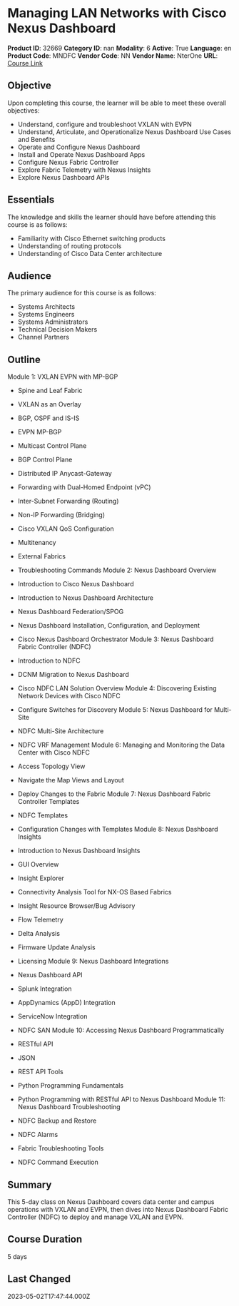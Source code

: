 # Managing LAN Networks with Cisco Nexus Dashboard

**Product ID**: 32669
**Category ID**: nan
**Modality**: 6
**Active**: True
**Language**: en
**Product Code**: MNDFC
**Vendor Code**: NN
**Vendor Name**: NterOne
**URL**: [Course Link](https://www.fastlaneus.com/course/nterone-mndfc)

## Objective
Upon completing this course, the learner will be able to meet these overall objectives:



- Understand, configure and troubleshoot VXLAN with EVPN
- Understand, Articulate, and Operationalize Nexus Dashboard Use Cases and Benefits
- Operate and Configure Nexus Dashboard
- Install and Operate Nexus Dashboard Apps
- Configure Nexus Fabric Controller
- Explore Fabric Telemetry with Nexus Insights
- Explore Nexus Dashboard APIs

## Essentials
The knowledge and skills the learner should have before attending this course is as follows:



- Familiarity with Cisco Ethernet switching products
- Understanding of routing protocols
- Understanding of Cisco Data Center architecture

## Audience
The primary audience for this course is as follows:



- Systems Architects
- Systems Engineers
- Systems Administrators
- Technical Decision Makers
- Channel Partners

## Outline
Module 1: VXLAN EVPN with MP-BGP


- Spine and Leaf Fabric
- VXLAN as an Overlay
- BGP, OSPF and IS-IS
- EVPN MP-BGP
- Multicast Control Plane
- BGP Control Plane
- Distributed IP Anycast-Gateway
- Forwarding with Dual-Homed Endpoint (vPC)
- Inter-Subnet Forwarding (Routing)
- Non-IP Forwarding (Bridging)
- Cisco VXLAN QoS Configuration
- Multitenancy
- External Fabrics
- Troubleshooting Commands
Module 2: Nexus Dashboard Overview


- Introduction to Cisco Nexus Dashboard
- Introduction to Nexus Dashboard Architecture
- Nexus Dashboard Federation/SPOG
- Nexus Dashboard Installation, Configuration, and Deployment
- Cisco Nexus Dashboard Orchestrator
Module 3: Nexus Dashboard Fabric Controller (NDFC)


- Introduction to NDFC
- DCNM Migration to Nexus Dashboard
- Cisco NDFC LAN Solution Overview
Module 4: Discovering Existing Network Devices with Cisco NDFC


- Configure Switches for Discovery
Module 5: Nexus Dashboard for Multi-Site


- NDFC Multi-Site Architecture
- NDFC VRF Management
Module 6: Managing and Monitoring the Data Center with Cisco NDFC


- Access Topology View
- Navigate the Map Views and Layout
- Deploy Changes to the Fabric
Module 7: Nexus Dashboard Fabric Controller Templates


- NDFC Templates
- Configuration Changes with Templates
Module 8: Nexus Dashboard Insights


- Introduction to Nexus Dashboard Insights
- GUI Overview
- Insight Explorer
- Connectivity Analysis Tool for NX-OS Based Fabrics
- Insight Resource Browser/Bug Advisory
- Flow Telemetry
- Delta Analysis
- Firmware Update Analysis
- Licensing
Module 9: Nexus Dashboard Integrations


- Nexus Dashboard API
- Splunk Integration
- AppDynamics (AppD) Integration
- ServiceNow Integration
- NDFC SAN
Module 10: Accessing Nexus Dashboard Programmatically


- RESTful API
- JSON
- REST API Tools
- Python Programming Fundamentals
- Python Programming with RESTful API to Nexus Dashboard
Module 11: Nexus Dashboard Troubleshooting


- NDFC Backup and Restore
- NDFC Alarms
- Fabric Troubleshooting Tools
- NDFC Command Execution

## Summary
This 5-day class on Nexus Dashboard covers data center and campus operations with VXLAN and EVPN, then dives into Nexus Dashboard Fabric Controller (NDFC) to deploy and manage VXLAN and EVPN.

## Course Duration
5 days

## Last Changed
2023-05-02T17:47:44.000Z

